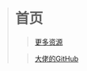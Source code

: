 > # 首页
>
> > [更多资源](https://git.51tagger.com/)
>
>
> > [大佬的GitHub](https://github.com/Corefo/ "github")

